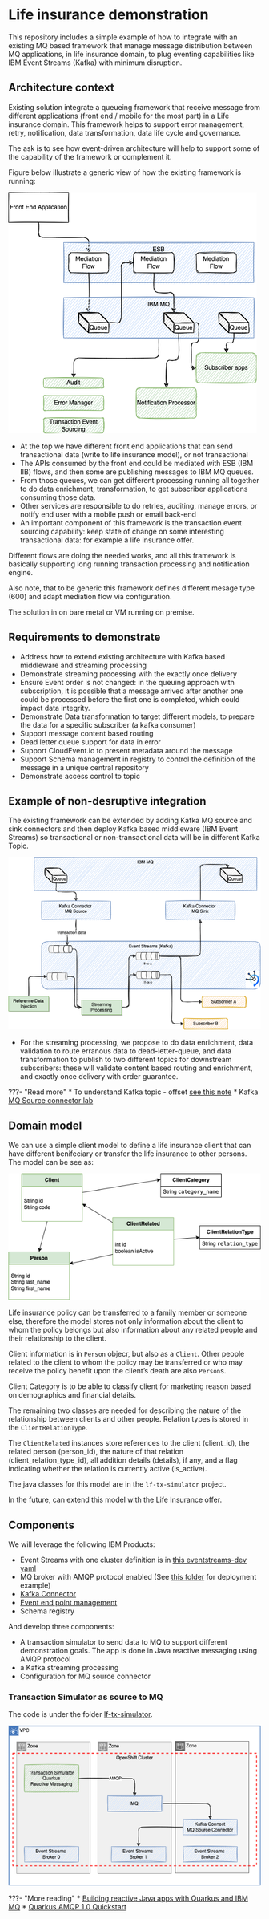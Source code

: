 # Life insurance demonstration

This repository includes a simple example of how to integrate with an existing MQ based framework that manage message distribution between MQ applications, in life insurance domain, to plug eventing capabilities like IBM Event Streams (Kafka) with minimum disruption.

## Architecture context

Existing solution integrate a queueing framework that receive message from different applications (front end / mobile for the most part) in a Life insurance domain. This framework helps to support error management, retry, notification, data transformation, data life cycle and governance.

The ask is to see how event-driven architecture will help to support some of the capability of the framework or complement it.

Figure below illustrate a generic view of how the existing framework is running:

![](./images/existing.png)

* At the top we have different front end applications that can send transactional data (write to life insurance model), or not transactional
* The APIs consumed by the front end could be mediated with ESB (IBM IIB) flows, and then some are publishing messages to IBM MQ queues. 
* From those queues, we can get different processing running all together to do data enrichment, transformation, to get subscriber applications consuming those data.
* Other services are responsible to do retries, auditing, manage errors, or notify end user with a mobile push or email back-end 
* An important component of this framework is the transaction event sourcing capability: keep state of change on some interesting transactional data: for example a life insurance offer.

Different flows are doing the needed works, and all this framework is basically supporting long running transaction processing and notification engine.

Also note, that to be generic this framework defines different mesage type (600) and adapt mediation flow via configuration.

The solution in on bare metal or VM running on premise.
## Requirements to demonstrate

* Address how to extend existing architecture with Kafka based middleware and streaming processing
* Demonstrate streaming processing with the exactly once delivery
* Ensure Event order is not changed: in the queuing approach with subscription, it is possible that a message arrived after another one could be processed before the first one is completed, which could impact data integrity.
* Demonstrate Data transformation to target different models, to prepare the data for a specific subscriber (a kafka consumer)
* Support message content based routing
* Dead letter queue support for data in error
* Support CloudEvent.io to present metadata around the message
* Support Schema management in registry to control the definition of the message in a unique central repository
* Demonstrate access control to topic

## Example of non-desruptive integration

The existing framework can be extended by adding Kafka MQ source and sink connectors and then deploy Kafka based middleware (IBM Event Streams) so transactional or non-transactional data will be in different Kafka Topic.

![](./images/es-integration.png)


* For the streaming processing, we propose to do data enrichment, data validation to route erranous data to dead-letter-queue, and data transformation to publish to two different topics for downstream subscribers: these will validate content based routing and enrichment, and exactly once delivery with order guarantee.


???- "Read more"
    * To understand Kafka topic - offset [see this note](https://ibm-cloud-architecture.github.io/refarch-eda/technology/kafka-overview/#topics)
    * Kafka [MQ Source connector lab](https://ibm-cloud-architecture.github.io/refarch-eda/use-cases/connect-mq/)
## Domain model

We can use a simple client model to define a life insurance client that can have different benifeciary or transfer the life insurance to other persons. The model can be see as:

![](./images/lf-model.png)

Life insurance policy can be transferred to a family member or someone else, therefore the model stores not only information about the client to whom the policy belongs but also information about any related people and their relationship to the client.

Client information is in `Person` objecr, but also as a `Client`. Other people related to the client to whom the policy may be transferred or who may receive the policy benefit upon the client’s death are also `Person`s.

Client Category is to be able to classify client for marketing reason based on demographics and financial details.

The remaining two classes are needed for describing the nature of the relationship between clients and other people.  Relation types is stored in the `ClientRelationType`. 

The `ClientRelated` instances store references to the client (client_id), the related person (person_id), the nature of that relation (client_relation_type_id), all addition details (details), if any, and a flag indicating whether the relation is currently active (is_active).

The java classes for this model are in the `lf-tx-simulator` project.

In the future, can extend this model with the Life Insurance offer.
## Components 

We will leverage the following IBM Products:

* Event Streams with one cluster definition is in [this eventstreams-dev yaml](https://github.com/jbcodeforce/life-insurance-demo/blob/main/environments/lf-demo/services/ibm-eventstreams/base/eventstreams-dev.yaml)
* MQ broker with AMQP protocol enabled (See [this folder](https://github.com/jbcodeforce/life-insurance-demo/tree/main/environments/lf-demo/services/ibm-mq/base) for deployment example)
* [Kafka Connector](https://github.com/jbcodeforce/life-insurance-demo/tree/main/environments/lf-demo/services/kconnect)
* [Event end point management]()
* Schema registry

And develop three components:

* A transaction simulator to send data to MQ to support different demonstration goals. The app is done in Java reactive messaging using AMQP protocol
* a Kafka streaming processing
* Configuration for MQ source connector
### Transaction Simulator as source to MQ

The code is under the folder [lf-tx-simulator](https://github.com/jbcodeforce/life-insurance-demo/tree/main/lf-tx-simulator).

![](./images/tx-simulator.png) 

???- "More reading"
    * [Building reactive Java apps with Quarkus and IBM MQ](https://developer.ibm.com/tutorials/mq-building-cloud-native-reactive-java-messaging-applications/)
    * [Quarkus AMQP 1.0 Quickstart](https://quarkus.io/guides/amqp)